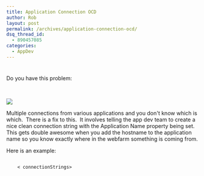 ```yaml
---
title: Application Connection OCD
author: Rob
layout: post
permalink: /archives/application-connection-ocd/
dsq_thread_id:
  - 890457085
categories:
  - AppDev
---
```

# 

Do you have this problem:

 

![][1]

 [1]: https://www.datachomp.com/appdev/ApplicationConnectionOCD.png

Multiple connections from various applications and you don't know which is which.  There is a fix to this.  It involves telling the app dev team to create a nice clean connection string with the Application Name property being set. This gets double awesome when you add the hostname to the application name so you know exactly where in the webfarm something is coming from.

Here is an example:

<code>
	< connectionStrings> 
	<add name="PaymentsConnStr" connectionString="Data Source=SuperServer;Initial Catalog=DB_Name;MultipleActiveResultSets=True;Persist Security Info=True;User ID=user1;Password=password1;Application Name=OCD App;" providerName="System.Data.SqlClient"/>
	</connectionStrings>
	
</code>